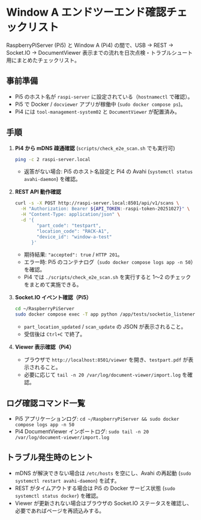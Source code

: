 # Window A エンドツーエンド確認チェックリスト

RaspberryPiServer (Pi5) と Window A (Pi4) の間で、USB → REST → Socket.IO → DocumentViewer 表示までの流れを日次点検・トラブルシュート用にまとめたチェックリスト。

## 事前準備
- Pi5 のホスト名が `raspi-server` に設定されている（`hostnamectl` で確認）。
- Pi5 で Docker / `docviewer` アプリが稼働中 (`sudo docker compose ps`)。
- Pi4 には `tool-management-system02` と `DocumentViewer` が配置済み。

## 手順
1. **Pi4 から mDNS 疎通確認** (`scripts/check_e2e_scan.sh` でも実行可)
   ```bash
   ping -c 2 raspi-server.local
   ```
   - 返答がない場合: Pi5 のホスト名設定と Pi4 の Avahi (`systemctl status avahi-daemon`) を確認。

2. **REST API 動作確認**
   ```bash
   curl -s -X POST http://raspi-server.local:8501/api/v1/scans \
     -H "Authorization: Bearer ${API_TOKEN:-raspi-token-20251027}" \
     -H "Content-Type: application/json" \
     -d '{
           "part_code": "testpart",
           "location_code": "RACK-A1",
           "device_id": "window-a-test"
         }'
   ```
   - 期待結果: `"accepted": true` / `HTTP 201`。
   - エラー時: Pi5 のコンテナログ（`sudo docker compose logs app -n 50`）を確認。
   - Pi4 では `./scripts/check_e2e_scan.sh` を実行すると 1〜2 のチェックをまとめて実施できる。

3. **Socket.IO イベント確認（Pi5）**
   ```bash
   cd ~/RaspberryPiServer
   sudo docker compose exec -T app python /app/tests/socketio_listener.py
   ```
   - `part_location_updated` / `scan_update` の JSON が表示されること。
   - 受信後は `Ctrl+C` で終了。

4. **Viewer 表示確認（Pi4）**
   - ブラウザで `http://localhost:8501/viewer` を開き、`testpart.pdf` が表示されること。
   - 必要に応じて `tail -n 20 /var/log/document-viewer/import.log` を確認。

## ログ確認コマンド一覧
- Pi5 アプリケーションログ: `cd ~/RaspberryPiServer && sudo docker compose logs app -n 50`
- Pi4 DocumentViewer インポートログ: `sudo tail -n 20 /var/log/document-viewer/import.log`

## トラブル発生時のヒント
- mDNS が解決できない場合は `/etc/hosts` を空にし、Avahi の再起動 (`sudo systemctl restart avahi-daemon`) を試す。
- REST がタイムアウトする場合は Pi5 の Docker サービス状態 (`sudo systemctl status docker`) を確認。
- Viewer が更新されない場合はブラウザの Socket.IO ステータスを確認し、必要であればページを再読込みする。
